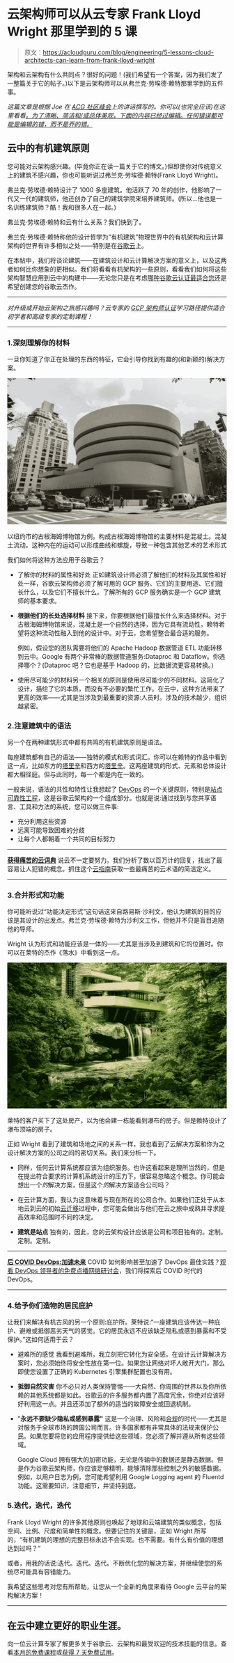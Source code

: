 # 云架构师可以从云专家 Frank Lloyd Wright 那里学到的 5 课

> 原文：<https://acloudguru.com/blog/engineering/5-lessons-cloud-architects-can-learn-from-frank-lloyd-wright>

架构和云架构有什么共同点？很好的问题！(我们希望有一个答案，因为我们发了一整篇关于它的帖子。)以下是云架构师可以从弗兰克·劳埃德·赖特那里学到的五件事。

*这篇文章是根据 Joe 在 [ACG 社区峰会](https://acloud.guru/series/acg-community-summit)上的讲话撰写的。你可以(也完全应该)在这里看看[。为了清晰、简洁和/或总体美观，下面的内容已经过编辑。任何错误都可能是编辑的错，而不是乔的错。](https://acloud.guru/series/acg-community-summit/view/202)*

## 云中的有机建筑原则

您可能对云架构感兴趣。(毕竟你正在读一篇关于它的博文。)但即使你对传统意义上的建筑不感兴趣，你也可能听说过弗兰克·劳埃德·赖特(Frank Lloyd Wright)。

弗兰克·劳埃德·赖特设计了 1000 多座建筑。他活跃了 70 年的创作，他影响了一代又一代的建筑师，他还创办了自己的建筑学院来培养建筑师。(所以…他也是一名训练建筑师？酷！我和很多人在一起。)

弗兰克·劳埃德·赖特和云有什么关系？我们快到了。

弗兰克·劳埃德·赖特称他的设计哲学为“有机建筑”物理世界中的有机架构和云计算架构的世界有许多相似之处——特别是在[谷歌云](https://acloudguru.com/blog/engineering/what-is-google-cloud-platform-gcp)上。

在本帖中，我们将谈论建筑——在建筑设计和云计算解决方案的意义上，以及这两者如何比你想象的更相似。我们将看看有机架构的一些原则，看看我们如何将这些架构智慧应用到云中的构建中——无论您只是在考虑[哪种谷歌云认证最适合您](https://acloudguru.com/blog/engineering/which-google-cloud-certification-is-best-for-me)还是希望创建您的谷歌云杰作。

* * *

*对升级或开始云架构之旅感兴趣吗？云专家的 [GCP 架构师认证](https://acloudguru.com/learning-paths/gcp-architecture)学习路径提供适合初学者和高级专家的定制课程！*

* * *

### 1.深刻理解你的材料

一旦你知道了你正在处理的东西的特征，它会引导你找到有趣的(和新颖的)解决方案。

![](img/c138c1a07d58021dc31caf36a6bc336b.png)

以纽约市的古根海姆博物馆为例。构成古根海姆博物馆的主要材料是混凝土。混凝土流动。这种内在的运动可以形成曲线和螺旋，导致一种包含其他艺术的艺术形式

我们如何将这种方法应用于谷歌云？

*   了解你的材料的属性和好处
    正如建筑设计师必须了解他们的材料及其属性和好处一样，谷歌云架构师必须了解可用的 GCP 服务、它们的主要用途、它们擅长什么，以及它们不擅长什么。了解所有的 GCP 服务确实是一个 GCP 建筑师的基本要求。

*   **根据他们的长处选择材料** 接下来，你要根据他们最擅长什么来选择材料。对于古根海姆博物馆来说，混凝土是一个自然的选择，因为它具有流动性，赖特希望将这种流动性融入到他的设计中。对于云，您希望整合最合适的服务。

    例如，假设您的团队需要将他们的 Apache Hadoop 数据管道 ETL 功能转移到云中。Google 有两个非常棒的数据管道服务:Dataproc 和 Dataflow。你选择哪个？(Dataproc 吧？它也是基于 Hadoop 的，比数据流更容易转换。)

*   使用尽可能少的材料另一个相关的原则是使用尽可能少的不同材料。这简化了设计，描绘了它的本质，而没有不必要的繁忙工作。在云中，这种方法带来了更高的效率——尤其是当涉及到最重要的资源:人员时。涉及的技术越少，组织越紧密。

### 2.注意建筑中的语法

另一个在两种建筑形式中都有共鸣的有机建筑原则是语法。

每座建筑都有自己的语法——独特的模式和形式词汇。你可以在赖特的作品中看到这一点，比如东方的[塔里辛](https://en.wikipedia.org/wiki/Taliesin_(studio))和西方的[塔里辛](https://en.wikipedia.org/wiki/Taliesin_West)。这两座建筑的形式、元素和总体设计都大相径庭。但与此同时，每一个都是内在一致的。

一般来说，语法的共性和特性让我想起了 [DevOps](https://acloudguru.com/blog/engineering/devops-vs-agile-whats-the-difference) 的一个关键原则，特别是[站点可靠性工程](https://acloudguru.com/course/reliability-engineering-concepts)，这是谷歌云架构的一个组成部分。也就是说:通过找到与您共享语言、工具和方法的系统，您可以做三件事:

*   充分利用这些资源
*   远离可能导致困难的分歧
*   让每个人都朝着一个共同的目标努力

* * *

[**获得痛苦的云词典**](https://get.acloudguru.com/cloud-dictionary-of-pain)
说云不一定要努力。我们分析了数以百万计的回复，找出了最容易让人犯错的概念。抓住这个[云指南](https://get.acloudguru.com/cloud-dictionary-of-pain)获取一些最痛苦的云术语的简洁定义。

* * *

### 3.合并形式和功能

你可能听说过“功能决定形式”这句话这来自路易斯·沙利文，他认为建筑的目的应该是其设计的出发点。弗兰克·劳埃德·赖特为沙利文工作，但他并不只是盲目追随他的导师。

Wright 认为形式和功能应该是一体的——尤其是当涉及到建筑和它的位置时。你可以在莱特的杰作《落水》中看到这一点。

![](img/787248a27561ad8e85d2eb1882063b6c.png)

莱特的客户买下了这处房产，以为他会建一栋能看到瀑布的房子。但是赖特设计了瀑布顶端的房子。

正如 Wright 看到了建筑和场地之间的关系一样，我也看到了云解决方案和你为之设计解决方案的公司之间的密切关系。我们来分析一下。

*   同样，任何云计算系统都应该为组织服务。也许这看起来是理所当然的，但是在提出符合要求的计算机系统设计的压力下，很容易忽略这个概念。你可能会想出一个*的*解决方案，但是这个*的*解决方案适合公司吗？

*   在云计算方面，我认为这意味着与现在所在的公司合作。如果他们正处于从本地云到云的初始[云迁移](https://acloudguru.com/blog/business/what-is-cloud-migration)过程中，您可能会做出与他们在云之旅中成熟并寻求提高效率和范围时不同的决定。

*   **建筑是站点**
    独有的，因此，您的云架构设计应该是公司和项目独有的。定制。定制。定制。

* * *

[**后 COVID DevOps:加速未来**](https://get.acloudguru.com/post-covid-devops-accelerating-future-webinar) COVID 如何影响甚至加速了 DevOps 最佳实践？[观看 DevOps 领导者的免费点播网络研讨会](https://get.acloudguru.com/post-covid-devops-accelerating-future-webinarhttps://get.acloudguru.com/post-covid-devops-accelerating-future-webinar)，我们将探索后 COVID 时代的 DevOps。

* * *

### 4.给予你们造物的居民庇护

让我们来解决有机古风的另一个原则:庇护所。莱特说:“一座建筑应该传达一种庇护、避难或抵御恶劣天气的感觉。它的居民永远不应该缺乏隐私或感到暴露和不受保护。”这如何适用于云？

*   避难所的感觉
    我看到避难所，我立刻把它转化为安全感。在设计云计算解决方案时，您必须始终将安全性放在第一位。如果您让网络对坏人敞开大门，那么即使您设置了正确的 Kubernetes 引擎集群配置也没有用。

*   **抵御自然灾害** 你不必只对人类保持警惕——大自然、你周围的世界以及你所依赖的其他系统都是如此。谷歌云的许多服务都内置了高度冗余，你绝对应该好好利用这一点。并且还添加了额外的适当的故障安全或回退机制。

*   "**永远不要缺少隐私或感到暴露"** 这是一个治理、风险和[合规](https://acloudguru.com/blog/business/compliance-is-cumbersome-but-cloud-can-help)的时代——尤其是对服务于全球市场的跨国公司而言。许多国家都有非常具体的法规来保护公民。如果您要将您的应用程序提供给这些领域，您必须了解并遵从所有这些领域。

    Google Cloud 拥有强大的加密功能，无论是传输中的数据还是静态数据。但是作为谷歌云架构师，你应该足够精明，能够清除那些控制之外的敏感数据。例如，以用户日志为例，您可能希望利用 Google Logging agent 的 Fluentd 功能。这需要知识，注意细节，并坚持到底。

### 5.迭代，迭代，迭代

Frank Lloyd Wright 的许多其他原则也唤起了地球和云端建筑的类似概念，包括空间、比例、尺度和简单性的概念。但要记住的关键是，正如 Wright 所写的，“有机建筑的理想的完整目标永远不会实现。也不需要。有什么有价值的理想达到过吗？”

或者，用我的话说:迭代。迭代。迭代。不断优化您的解决方案，并继续使您的系统尽可能具有容错能力。

我希望这些思考对您有所帮助，让您从一个全新的角度来看待 Google 云平台的架构解决方案！

* * *

## 在云中建立更好的职业生涯。

向一位云计算专家了解更多关于谷歌云、云架构和最受欢迎的技术技能的信息。查看[本月的免费课程](https://acloudguru.com/blog/news/whats-free-at-acg)或[获得 7 天免费试用](https://acloudguru.com/pricing)。